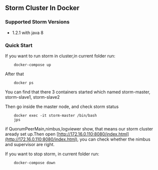 ## Storm Cluster In Docker

### Supported Storm Versions
* 1.2.1 with java 8

### Quick Start

If you want to run storm in cluster,in current folder run:

```
	docker-compose up
```
After that

```
	docker ps 
```
You can find that there 3 containers started which named storm\-master,
storm\-slave1, storm\-slave2

Then go inside the master node, and check storm status

```
	docker exec -it storm-master /bin/bash
	jps
```


if QuorumPeerMain,nimbus,logviewer show, that means our storm cluster aready set up.Then open [http://172.16.0.110:8080/index.html](http://172.16.0.110:8080/index.html), you can check whether the nimbus and supervisor are right.

If you want to stop storm, in current folder run:

```
	docker-compose down
```



